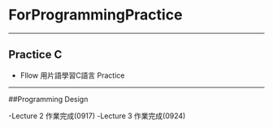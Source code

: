 # ForProgrammingPractice

---

## Practice C 

- Fllow 用片語學習C語言 Practice

---

##Programming Design

-Lecture 2 作業完成(0917)
-Lecture 3 作業完成(0924)

